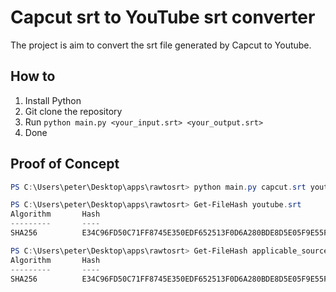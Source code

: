 # Capcut srt to YouTube srt converter

The project is aim to convert the srt file generated by Capcut to Youtube.

## How to 

1. Install Python
2. Git clone the repository
3. Run `python main.py <your_input.srt> <your_output.srt>`
4. Done

## Proof of Concept

```powershell
PS C:\Users\peter\Desktop\apps\rawtosrt> python main.py capcut.srt youtube.srt

PS C:\Users\peter\Desktop\apps\rawtosrt> Get-FileHash youtube.srt
Algorithm       Hash                                                             
---------       ----                                                             
SHA256          E34C96FD50C71FF8745E350EDF652513F0D6A280BDE8D5E05F9E55F5CC18727E 

PS C:\Users\peter\Desktop\apps\rawtosrt> Get-FileHash applicable_source.srt
Algorithm       Hash                                                             
---------       ----                                                             
SHA256          E34C96FD50C71FF8745E350EDF652513F0D6A280BDE8D5E05F9E55F5CC18727E 
```